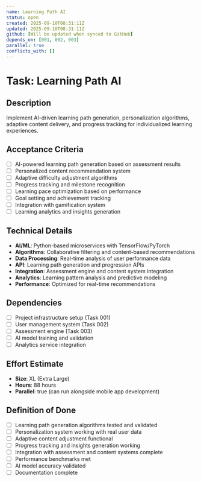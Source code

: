 ```yaml
---
name: Learning Path AI
status: open
created: 2025-09-10T08:31:11Z
updated: 2025-09-10T08:31:11Z
github: [Will be updated when synced to GitHub]
depends_on: [001, 002, 003]
parallel: true
conflicts_with: []
---
```


# Task: Learning Path AI

## Description
Implement AI-driven learning path generation, personalization algorithms, adaptive content delivery, and progress tracking for individualized learning experiences.

## Acceptance Criteria
- [ ] AI-powered learning path generation based on assessment results
- [ ] Personalized content recommendation system
- [ ] Adaptive difficulty adjustment algorithms
- [ ] Progress tracking and milestone recognition
- [ ] Learning pace optimization based on performance
- [ ] Goal setting and achievement tracking
- [ ] Integration with gamification system
- [ ] Learning analytics and insights generation

## Technical Details
- **AI/ML**: Python-based microservices with TensorFlow/PyTorch
- **Algorithms**: Collaborative filtering and content-based recommendations
- **Data Processing**: Real-time analysis of user performance data
- **API**: Learning path generation and progression APIs
- **Integration**: Assessment engine and content system integration
- **Analytics**: Learning pattern analysis and predictive modeling
- **Performance**: Optimized for real-time recommendations

## Dependencies
- [ ] Project infrastructure setup (Task 001)
- [ ] User management system (Task 002)
- [ ] Assessment engine (Task 003)
- [ ] AI model training and validation
- [ ] Analytics service integration

## Effort Estimate
- **Size**: XL (Extra Large)
- **Hours**: 88 hours
- **Parallel**: true (can run alongside mobile app development)

## Definition of Done
- [ ] Learning path generation algorithms tested and validated
- [ ] Personalization system working with real user data
- [ ] Adaptive content adjustment functional
- [ ] Progress tracking and insights generation working
- [ ] Integration with assessment and content systems complete
- [ ] Performance benchmarks met
- [ ] AI model accuracy validated
- [ ] Documentation complete